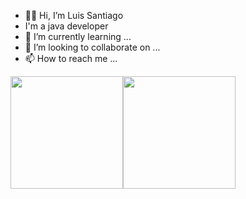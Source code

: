 - 👋🏾 Hi, I’m Luis Santiago
- I'm a java developer 
- 🌱 I’m currently learning ...
- 💞️ I’m looking to collaborate on ...
- 📫 How to reach me ...


<div align="center">
  <div style="display: flex; align-items: flex-start;">
    <img height="180em" src="https://github-readme-stats.vercel.app/api?username=luissandev&show_icons=true&hide_border=true&&count_private=true&include_all_commits=true" />
    <img height="180em" src="https://github-readme-stats.vercel.app/api/top-langs/?username=luissandev&layout=compact" />
  </div>
</div>


<!---
luissandev/luissandev is a ✨ special ✨ repository because its `README.md` (this file) appears on your GitHub profile.
You can click the Preview link to take a look at your changes.
--->
